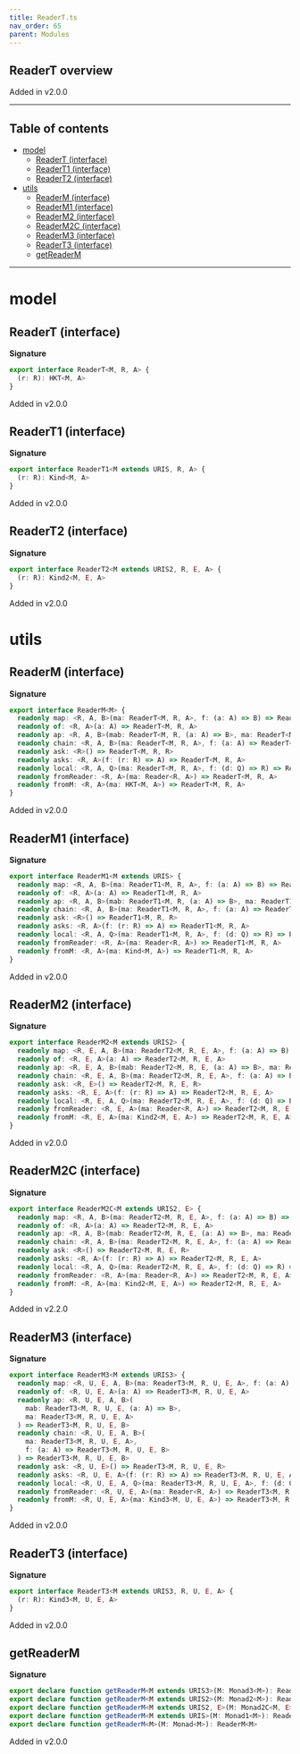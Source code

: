 ```yaml
---
title: ReaderT.ts
nav_order: 65
parent: Modules
---
```


## ReaderT overview

Added in v2.0.0

---

<h2 class="text-delta">Table of contents</h2>

- [model](#model)
  - [ReaderT (interface)](#readert-interface)
  - [ReaderT1 (interface)](#readert1-interface)
  - [ReaderT2 (interface)](#readert2-interface)
- [utils](#utils)
  - [ReaderM (interface)](#readerm-interface)
  - [ReaderM1 (interface)](#readerm1-interface)
  - [ReaderM2 (interface)](#readerm2-interface)
  - [ReaderM2C (interface)](#readerm2c-interface)
  - [ReaderM3 (interface)](#readerm3-interface)
  - [ReaderT3 (interface)](#readert3-interface)
  - [getReaderM](#getreaderm)

---

# model

## ReaderT (interface)

**Signature**

```ts
export interface ReaderT<M, R, A> {
  (r: R): HKT<M, A>
}
```

Added in v2.0.0

## ReaderT1 (interface)

**Signature**

```ts
export interface ReaderT1<M extends URIS, R, A> {
  (r: R): Kind<M, A>
}
```

Added in v2.0.0

## ReaderT2 (interface)

**Signature**

```ts
export interface ReaderT2<M extends URIS2, R, E, A> {
  (r: R): Kind2<M, E, A>
}
```

Added in v2.0.0

# utils

## ReaderM (interface)

**Signature**

```ts
export interface ReaderM<M> {
  readonly map: <R, A, B>(ma: ReaderT<M, R, A>, f: (a: A) => B) => ReaderT<M, R, B>
  readonly of: <R, A>(a: A) => ReaderT<M, R, A>
  readonly ap: <R, A, B>(mab: ReaderT<M, R, (a: A) => B>, ma: ReaderT<M, R, A>) => ReaderT<M, R, B>
  readonly chain: <R, A, B>(ma: ReaderT<M, R, A>, f: (a: A) => ReaderT<M, R, B>) => ReaderT<M, R, B>
  readonly ask: <R>() => ReaderT<M, R, R>
  readonly asks: <R, A>(f: (r: R) => A) => ReaderT<M, R, A>
  readonly local: <R, A, Q>(ma: ReaderT<M, R, A>, f: (d: Q) => R) => ReaderT<M, Q, A>
  readonly fromReader: <R, A>(ma: Reader<R, A>) => ReaderT<M, R, A>
  readonly fromM: <R, A>(ma: HKT<M, A>) => ReaderT<M, R, A>
}
```

Added in v2.0.0

## ReaderM1 (interface)

**Signature**

```ts
export interface ReaderM1<M extends URIS> {
  readonly map: <R, A, B>(ma: ReaderT1<M, R, A>, f: (a: A) => B) => ReaderT1<M, R, B>
  readonly of: <R, A>(a: A) => ReaderT1<M, R, A>
  readonly ap: <R, A, B>(mab: ReaderT1<M, R, (a: A) => B>, ma: ReaderT1<M, R, A>) => ReaderT1<M, R, B>
  readonly chain: <R, A, B>(ma: ReaderT1<M, R, A>, f: (a: A) => ReaderT1<M, R, B>) => ReaderT1<M, R, B>
  readonly ask: <R>() => ReaderT1<M, R, R>
  readonly asks: <R, A>(f: (r: R) => A) => ReaderT1<M, R, A>
  readonly local: <R, A, Q>(ma: ReaderT1<M, R, A>, f: (d: Q) => R) => ReaderT1<M, Q, A>
  readonly fromReader: <R, A>(ma: Reader<R, A>) => ReaderT1<M, R, A>
  readonly fromM: <R, A>(ma: Kind<M, A>) => ReaderT1<M, R, A>
}
```

Added in v2.0.0

## ReaderM2 (interface)

**Signature**

```ts
export interface ReaderM2<M extends URIS2> {
  readonly map: <R, E, A, B>(ma: ReaderT2<M, R, E, A>, f: (a: A) => B) => ReaderT2<M, R, E, B>
  readonly of: <R, E, A>(a: A) => ReaderT2<M, R, E, A>
  readonly ap: <R, E, A, B>(mab: ReaderT2<M, R, E, (a: A) => B>, ma: ReaderT2<M, R, E, A>) => ReaderT2<M, R, E, B>
  readonly chain: <R, E, A, B>(ma: ReaderT2<M, R, E, A>, f: (a: A) => ReaderT2<M, R, E, B>) => ReaderT2<M, R, E, B>
  readonly ask: <R, E>() => ReaderT2<M, R, E, R>
  readonly asks: <R, E, A>(f: (r: R) => A) => ReaderT2<M, R, E, A>
  readonly local: <R, E, A, Q>(ma: ReaderT2<M, R, E, A>, f: (d: Q) => R) => ReaderT2<M, Q, E, A>
  readonly fromReader: <R, E, A>(ma: Reader<R, A>) => ReaderT2<M, R, E, A>
  readonly fromM: <R, E, A>(ma: Kind2<M, E, A>) => ReaderT2<M, R, E, A>
}
```

Added in v2.0.0

## ReaderM2C (interface)

**Signature**

```ts
export interface ReaderM2C<M extends URIS2, E> {
  readonly map: <R, A, B>(ma: ReaderT2<M, R, E, A>, f: (a: A) => B) => ReaderT2<M, R, E, B>
  readonly of: <R, A>(a: A) => ReaderT2<M, R, E, A>
  readonly ap: <R, A, B>(mab: ReaderT2<M, R, E, (a: A) => B>, ma: ReaderT2<M, R, E, A>) => ReaderT2<M, R, E, B>
  readonly chain: <R, A, B>(ma: ReaderT2<M, R, E, A>, f: (a: A) => ReaderT2<M, R, E, B>) => ReaderT2<M, R, E, B>
  readonly ask: <R>() => ReaderT2<M, R, E, R>
  readonly asks: <R, A>(f: (r: R) => A) => ReaderT2<M, R, E, A>
  readonly local: <R, A, Q>(ma: ReaderT2<M, R, E, A>, f: (d: Q) => R) => ReaderT2<M, Q, E, A>
  readonly fromReader: <R, A>(ma: Reader<R, A>) => ReaderT2<M, R, E, A>
  readonly fromM: <R, A>(ma: Kind2<M, E, A>) => ReaderT2<M, R, E, A>
}
```

Added in v2.2.0

## ReaderM3 (interface)

**Signature**

```ts
export interface ReaderM3<M extends URIS3> {
  readonly map: <R, U, E, A, B>(ma: ReaderT3<M, R, U, E, A>, f: (a: A) => B) => ReaderT3<M, R, U, E, B>
  readonly of: <R, U, E, A>(a: A) => ReaderT3<M, R, U, E, A>
  readonly ap: <R, U, E, A, B>(
    mab: ReaderT3<M, R, U, E, (a: A) => B>,
    ma: ReaderT3<M, R, U, E, A>
  ) => ReaderT3<M, R, U, E, B>
  readonly chain: <R, U, E, A, B>(
    ma: ReaderT3<M, R, U, E, A>,
    f: (a: A) => ReaderT3<M, R, U, E, B>
  ) => ReaderT3<M, R, U, E, B>
  readonly ask: <R, U, E>() => ReaderT3<M, R, U, E, R>
  readonly asks: <R, U, E, A>(f: (r: R) => A) => ReaderT3<M, R, U, E, A>
  readonly local: <R, U, E, A, Q>(ma: ReaderT3<M, R, U, E, A>, f: (d: Q) => R) => ReaderT3<M, Q, U, E, A>
  readonly fromReader: <R, U, E, A>(ma: Reader<R, A>) => ReaderT3<M, R, U, E, A>
  readonly fromM: <R, U, E, A>(ma: Kind3<M, U, E, A>) => ReaderT3<M, R, U, E, A>
}
```

Added in v2.0.0

## ReaderT3 (interface)

**Signature**

```ts
export interface ReaderT3<M extends URIS3, R, U, E, A> {
  (r: R): Kind3<M, U, E, A>
}
```

Added in v2.0.0

## getReaderM

**Signature**

```ts
export declare function getReaderM<M extends URIS3>(M: Monad3<M>): ReaderM3<M>
export declare function getReaderM<M extends URIS2>(M: Monad2<M>): ReaderM2<M>
export declare function getReaderM<M extends URIS2, E>(M: Monad2C<M, E>): ReaderM2C<M, E>
export declare function getReaderM<M extends URIS>(M: Monad1<M>): ReaderM1<M>
export declare function getReaderM<M>(M: Monad<M>): ReaderM<M>
```

Added in v2.0.0
